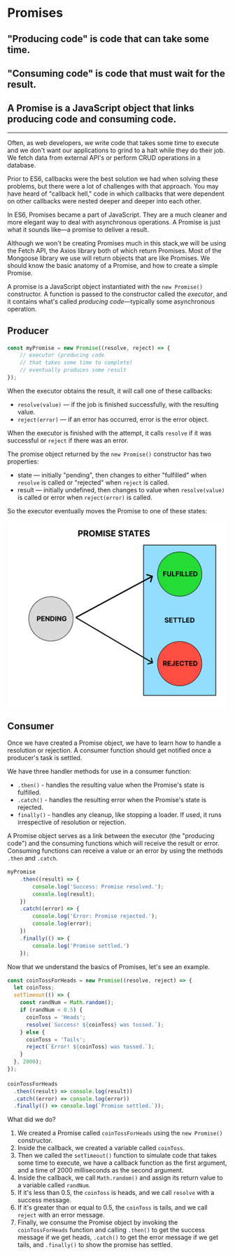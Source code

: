 # Promises

## "Producing code" is code that can take some time.

## "Consuming code" is code that must wait for the result.

## A Promise is a JavaScript object that links producing code and consuming code.
---

Often, as web developers, we write code that takes some time to execute and we don't want our applications to grind to a halt while they do their job. We fetch data from external API's or perform CRUD operations in a database.

Prior to ES6, callbacks were the best solution we had when solving these problems, but there were a lot of challenges with that approach. You may have heard of "callback hell,"  code in which callbacks that were dependent on other callbacks were nested deeper and deeper into each other.

In ES6, Promises became a part of JavaScript. They are a much cleaner and more elegant way to deal with asynchronous operations. A Promise is just what it sounds like—a promise to deliver a result.

Although we won't be creating Promises much in this stack,we will be using the Fetch API, the Axios library both of which return Promises. Most of the Mongoose library we use will return objects that are like Promises. We should know the basic anatomy of a Promise, and how to create a simple Promise.

A promise is a JavaScript object instantiated with the `new Promise()` constructor. A function is passed to the constructor called the *executor*, and it contains what's called *producing code*—typically some asynchronous operation.

## Producer

```js
const myPromise = new Promise((resolve, reject) => {
    // executor (producing code
    // that takes some time to complete)
    // eventually produces some result
});
```

When the executor obtains the result, it will call one of these callbacks:

- `resolve(value)` — if the job is finished successfully, with the resulting value.
- `reject(error)` — if an error has occurred, error is the error object.

When the executor is finished with the attempt, it calls `resolve` if it was successful or `reject` if there was an error.

The promise object returned by the `new Promise()` constructor has two properties:

- state — initially "pending", then changes to either "fulfilled" when `resolve` is called or "rejected" when `reject` is called.
- result — initially undefined, then changes to value when `resolve(value)` is called or error when `reject(error)` is called.

So the executor eventually moves the Promise to one of these states:

![promise states](assets/promise-states.png)

## Consumer

Once we have created a Promise object, we have to learn how to handle a resolution or rejection. A consumer function should get notified once a producer's task is settled.

We have three handler methods for use in a consumer function:

- `.then()` - handles the resulting value when the Promise's state is fulfilled.
- `.catch()` - handles the resulting error when the Promise's state is rejected.
- `finally()` - handles any cleanup, like stopping a loader. If used, it runs irrespective of resolution or rejection.

A Promise object serves as a link between the executor (the "producing code") and the consuming functions which will receive the result or error. Consuming functions can receive a value or an error by using the methods `.then` and `.catch`.

```js
myPromise
    .then((result) => {
        console.log('Success: Promise resolved.');
        console.log(result);
    })
    .catch((error) => {
        console.log('Error: Promise rejected.');
        console.log(error);
    })
    .finally(() => {
        console.log('Promise settled.')
    });
```

Now that we understand the basics of Promises, let's see an example.

```js
const coinTossForHeads = new Promise((resolve, reject) => {
  let coinToss;
  setTimeout(() => {
    const randNum = Math.random();
    if (randNum < 0.5) {
      coinToss = 'Heads';
      resolve(`Success! ${coinToss} was tossed.`);
    } else {
      coinToss = 'Tails';
      reject(`Error! ${coinToss} was tossed.`);
    }
  }, 2000);
});

coinTossForHeads
  .then((result) => console.log(result))
  .catch((error) => console.log(error))
  .finally(() => console.log(`Promise settled.`));
```

What did we do?
  1. We created a Promise called `coinTossForHeads` using the `new Promise()` constructor.
  2. Inside the callback, we created a variable called `coinToss`.
  3. Then we called the `setTimeout()` function to simulate code that takes some time to execute, we have a callback function as the first argument, and a time of 2000 milliseconds as the second argument.
  4. Inside the callback, we call `Math.random()` and assign its return value to a variable called `randNum`.
  5. If it's less than 0.5, the `coinToss` is heads, and we call `resolve` with a success message.
  6. If it's greater than or equal to 0.5, the `coinToss` is tails, and we call `reject` with an error message.
  7. Finally, we consume the Promise object by invoking the `coinTossForHeads` function and calling `.then()` to get the success message if we get heads, `.catch()` to get the error message if we get tails, and `.finally()` to show the promise has settled.
